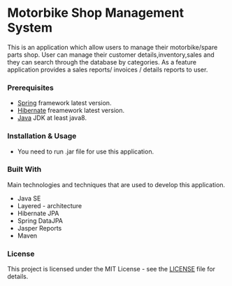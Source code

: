 # Motorbike Shop Management System

This is an application which allow users to manage their motorbike/spare parts shop. User can manage their customer details,inventory,sales and they can search through the database by categories. As a feature application provides a sales reports/ invoices / details reports to user.

### Prerequisites
* [Spring](https://spring.io/) framework latest version.
* [Hibernate](https://hibernate.org/orm/releases/5.4/) freamework latest  version.
* [Java](https://www.oracle.com/technetwork/java/javase/downloads/index.html) JDK at least java8.

### Installation & Usage
* You need to run .jar file for use this application.

### Built With

Main technologies and techniques that are used to develop this application.
* Java SE
* Layered - architecture
* Hibernate JPA
* Spring DataJPA
* Jasper Reports
* Maven

### License
This project is licensed under the MIT License - see the [LICENSE](https://github.com/ashankaushalya97/MotorbikeShop-Management-SpringDataJPA-Maven/blob/master/LICENSE) file for details.



